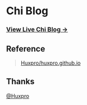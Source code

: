 # Chi Blog

### [View Live Chi Blog &rarr;](https://realzhangchi.github.io/)

## Reference

> [Huxpro/huxpro.github.io](https://github.com/Huxpro/huxpro.github.io)

## Thanks

[@Huxpro](https://github.com/Huxpro)
